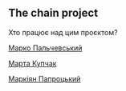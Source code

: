 ## The chain project


Хто працює над цим проєктом?

[Марко Пальчевський](https://www.instagram.com/mrqsyaka/)

[Марта Купчак](https://www.instagram.com/k.mmarta/)

[Маркіян Папроцький](https://www.instagram.com/markiyan_paprotskiy/)



